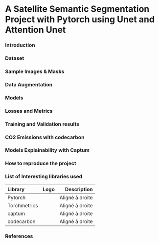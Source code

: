 # A Satellite Semantic Segmentation Project with Pytorch using Unet and Attention Unet

### Introduction


### Dataset


### Sample Images & Masks


### Data Augmentation


### Models


### Losses and Metrics


### Training and Validation results


### CO2 Emissions with codecarbon


### Models Explainability with Captum



### How to reproduce the project

### List of Interesting libraries used

| Library          | Logo            | Description |
| :--------------- |:---------------:| -----:|
| Pytorch          |                 |  Aligné à droite |
| Torchmetrics     |                 |   Aligné à droite |
| captum           |                 |    Aligné à droite |
| codecarbon       |                 |    Aligné à droite |

### References


